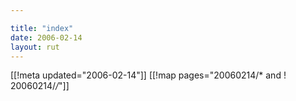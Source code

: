 ```yaml
---

title: "index"
date: 2006-02-14
layout: rut
---
```


[[!meta updated="2006-02-14"]]
[[!map pages="20060214/* and ! 20060214/*/*"]]
